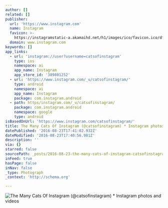 ```yaml
---
author: []
related: []
publisher:
  url: 'https://www.instagram.com'
  name: Instagram
  favicon: >-
    https://instagramstatic-a.akamaihd.net/h1/images/ico/favicon.ico/dfa85bb1fd63.ico
  domain: www.instagram.com
keywords: []
app_links:
  - url: 'instagram://user?username=catsofinstagram'
    type: ios
    namespace: ai
    app_name: Instagram
    app_store_id: '389801252'
  - url: 'https://www.instagram.com/_u/catsofinstagram/'
    type: android
    namespace: ai
    app_name: Instagram
    package: com.instagram.android
  - path: https/instagram.com/_u/catsofinstagram/
    package: com.instagram.android
    namespace: google
    type: android
isBasedOnUrl: 'https://www.instagram.com/catsofinstagram/'
title: The Many Cats Of Instagram (@catsofinstagram) * Instagram photos and videos
datePublished: '2016-08-23T17:41:02.932Z'
dateModified: '2016-08-23T17:40:56.981Z'
description: ''
via: {}
starred: false
sourcePath: _posts/2016-08-23-the-many-cats-of-instagram-catsofinstagram-instagram-ph.md
inFeed: true
hasPage: false
inNav: false
_type: Photograph
_context: 'http://schema.org'

---
```

![The Many Cats Of Instagram (@catsofinstagram) * Instagram photos and videos](https://scontent.cdninstagram.com/t51.2885-19/11351736_416399278562711_1020267281_a.jpg)